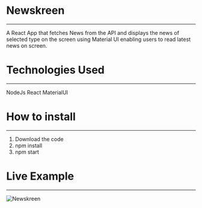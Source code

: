 # Newskreen
----------
A React App that fetches News from the API and displays the news of selected type on the screen using Material UI enabling users to read latest news on screen.

# Technologies Used
---------
NodeJs
React
MaterialUI

# How to install
---------
1. Download the code
2. npm install
3. npm start

# Live Example
----------

![Newskreen](https://user-images.githubusercontent.com/81576161/190836048-b48f1a74-ddfc-4c4c-a471-6f09f6f0189e.gif)
